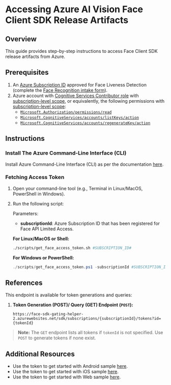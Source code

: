 # Accessing Azure AI Vision Face Client SDK Release Artifacts

## Overview
This guide provides step-by-step instructions to access Face Client SDK release artifacts from Azure.

## Prerequisites
1. An [Azure Subscription ID](https://learn.microsoft.com/azure/azure-portal/get-subscription-tenant-id) approved for Face Liveness Detection (complete the [Face Recognition intake form](https://aka.ms/facerecognition)).
2. Azure account with [Cognitive Services Contributor role](https://learn.microsoft.com/azure/role-based-access-control/role-assignments-list-portal) with [subscription-level scope](https://learn.microsoft.com/en-us/azure/role-based-access-control/scope-overview#:~:text=subscription), or equivalently, the following permissions with [subscription-level scope](https://learn.microsoft.com/en-us/azure/role-based-access-control/scope-overview#:~:text=subscription):
   - [`Microsoft.Authorization/permissions/read`](https://learn.microsoft.com/en-us/azure/role-based-access-control/permissions/management-and-governance#:~:text=Microsoft.Authorization/permissions/read)
   - [`Microsoft.CognitiveServices/accounts/listKeys/action`](https://learn.microsoft.com/en-us/azure/role-based-access-control/permissions/management-and-governance#:~:text=Microsoft.CognitiveServices/accounts/listKeys/action)
   - [`Microsoft.CognitiveServices/accounts/regenerateKey/action`](https://learn.microsoft.com/en-us/azure/role-based-access-control/permissions/management-and-governance#:~:text=Microsoft.CognitiveServices/accounts/regenerateKey/action)

## Instructions

### Install The Azure Command-Line Interface (CLI)
Install Azure Command-Line Interface (CLI) as per the documentation [here](https://learn.microsoft.com/cli/azure/).

### Fetching Access Token

1. Open your command-line tool (e.g., Terminal in Linux/MacOS, PowerShell in Windows).
1. Run the following script:

   Parameters:
   - **subscriptionId**: Azure Subscription ID that has been registered for Face API Limited Access.
   
   **For Linux/MacOS or Shell:**
   ```bash
   ./scripts/get_face_access_token.sh #SUBSCRIPTION_ID#
   ```

   **For Windows or PowerShell:**
   ```powershell
   ./scripts/get_face_access_token.ps1 -subscriptionId #SUBSCRIPTION_ID#
   ```

## References
This endpoint is available for token generations and queries:
   
1. **Token Generation (POST)/ Query (GET) Endpoint (`POST`):**
   
   ```
   https://face-sdk-gating-helper-2.azurewebsites.net/sdk/subscriptions/{subscriptionId}/tokens?id={tokenId}
   ```
      
> **Note:** The `GET` endpoint lists all tokens if `tokenId` is not specified. Use `POST` to generate tokens if none exist.
   
## Additional Resources
- Use the token to get started with Android sample [here](samples/kotlin/face/FaceAnalyzerSample/README.md).
- Use the token to get started with iOS sample [here](samples/swift/face/FaceAnalyzerSample/README.md).
- Use the token to get started with Web sample [here](samples/web/nextjs/README.md).
